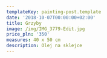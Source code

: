 ```yaml
---
templateKey: painting-post.template
date: '2018-10-07T00:00:00+02:00'
title: Grzyby
image: /img/IMG_3779-Edit.jpg
price_pln: '350'
measures: 40 x 50 cm
description: Olej na sklejce
---
```


